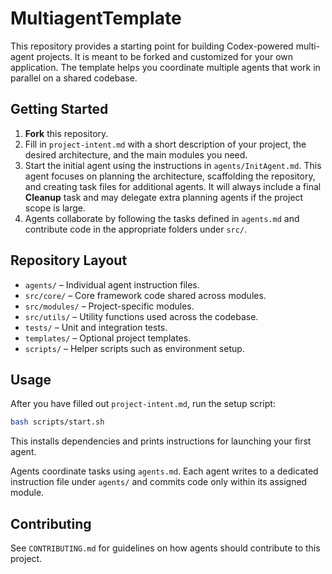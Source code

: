 # MultiagentTemplate

This repository provides a starting point for building Codex-powered multi-agent projects. It is meant to be forked and customized for your own application. The template helps you coordinate multiple agents that work in parallel on a shared codebase.

## Getting Started

1. **Fork** this repository.
2. Fill in `project-intent.md` with a short description of your project, the desired architecture, and the main modules you need.
3. Start the initial agent using the instructions in `agents/InitAgent.md`. This agent focuses on planning the architecture, scaffolding the repository, and creating task files for additional agents. It will always include a final **Cleanup** task and may delegate extra planning agents if the project scope is large.
4. Agents collaborate by following the tasks defined in `agents.md` and contribute code in the appropriate folders under `src/`.

## Repository Layout

- `agents/` – Individual agent instruction files.
- `src/core/` – Core framework code shared across modules.
- `src/modules/` – Project-specific modules.
- `src/utils/` – Utility functions used across the codebase.
- `tests/` – Unit and integration tests.
- `templates/` – Optional project templates.
- `scripts/` – Helper scripts such as environment setup.

## Usage

After you have filled out `project-intent.md`, run the setup script:

```bash
bash scripts/start.sh
```

This installs dependencies and prints instructions for launching your first agent.

Agents coordinate tasks using `agents.md`. Each agent writes to a dedicated instruction file under `agents/` and commits code only within its assigned module.

## Contributing

See `CONTRIBUTING.md` for guidelines on how agents should contribute to this project.


